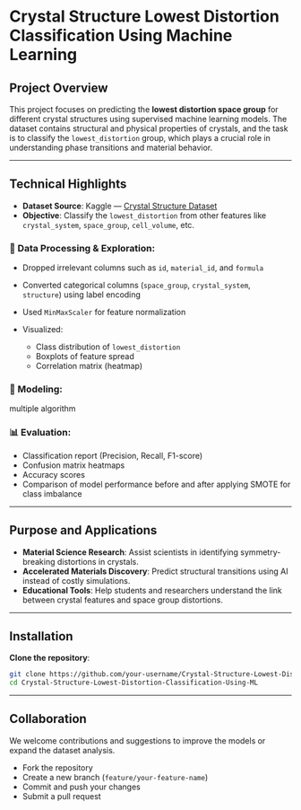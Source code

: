 # Crystal Structure Lowest Distortion Classification Using Machine Learning

## Project Overview

This project focuses on predicting the **lowest distortion space group** for different crystal structures using supervised machine learning models. The dataset contains structural and physical properties of crystals, and the task is to classify the `lowest_distortion` group, which plays a crucial role in understanding phase transitions and material behavior.

---

## Technical Highlights

* **Dataset Source**: Kaggle — [Crystal Structure Dataset](https://www.kaggle.com/datasets/saurabhshahane/crystal-structure-classification)
* **Objective**: Classify the `lowest_distortion` from other features like `crystal_system`, `space_group`, `cell_volume`, etc.

### 🧪 Data Processing & Exploration:

* Dropped irrelevant columns such as `id`, `material_id`, and `formula`
* Converted categorical columns (`space_group`, `crystal_system`, `structure`) using label encoding
* Used `MinMaxScaler` for feature normalization
* Visualized:

  * Class distribution of `lowest_distortion`
  * Boxplots of feature spread
  * Correlation matrix (heatmap)

### 🧠 Modeling:

multiple algorithm

### 📊 Evaluation:

* Classification report (Precision, Recall, F1-score)
* Confusion matrix heatmaps
* Accuracy scores
* Comparison of model performance before and after applying SMOTE for class imbalance

---

## Purpose and Applications

* **Material Science Research**: Assist scientists in identifying symmetry-breaking distortions in crystals.
* **Accelerated Materials Discovery**: Predict structural transitions using AI instead of costly simulations.
* **Educational Tools**: Help students and researchers understand the link between crystal features and space group distortions.

---

## Installation

 **Clone the repository**:

   ```bash
   git clone https://github.com/your-username/Crystal-Structure-Lowest-Distortion-Classification-Using-ML.git
   cd Crystal-Structure-Lowest-Distortion-Classification-Using-ML
   ```

---

## Collaboration

We welcome contributions and suggestions to improve the models or expand the dataset analysis.

* Fork the repository
* Create a new branch (`feature/your-feature-name`)
* Commit and push your changes
* Submit a pull request
